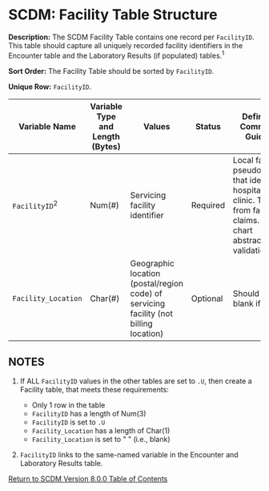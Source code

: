 # SCDM: Facility Table Structure

**Description:** The SCDM Facility Table contains one record per `FacilityID`. This table should capture all uniquely recorded facility identifiers in the Encounter table and the Laboratory Results (if populated) tables.<sup>1</sup>

**Sort Order:** The Facility Table should be sorted by `FacilityID`.

**Unique Row:** `FacilityID`.

| Variable Name | Variable Type and Length (Bytes) | Values | Status | Definition / Comments / Guideline | Example |
| --- | --- | --- | --- | --- |--- |
| `FacilityID`<sup>2</sup> | Num(#) | Servicing facility identifier | Required |Local facility pseudoidentifier that identifies hospital or clinic. Taken from facility claims. Used for chart abstraction and validation. | `12345678` |
| `Facility_Location` | Char(#) | Geographic location (postal/region  code) of servicing facility (not billing location) | Optional | Should be left blank if missing. | `04090` |

## NOTES

1. If ALL `FacilityID` values in the other tables are set to `.U`, then create a Facility table, that meets these requirements:

   - Only 1 row in the table
   - `FacilityID` has a length of Num(3)
   - `FacilityID` is set to `.U`
   - `Facility_Location` has a length of Char(1)
   - `Facility_Location` is set to " " (i.e., blank)

2. `FacilityID` links to the same-named variable in the Encounter and Laboratory Results table.

[Return to SCDM Version 8.0.0 Table of Contents](800_00FM_atoc_scdm.md)
